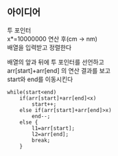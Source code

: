 ## 아이디어
투 포인터  
x*=10000000 연산 후(cm → nm)  
배열을 입력받고 정렬한다  
  
배열의 앞과 뒤에 투 포인터를 선언하고  
arr[start]+arr[end] 의 연산 결과를 보고  
start와 end를 이동시킨다  
```
while(start<end)
	if(arr[start]+arr[end]<x)
		start++;
	else if(arr[start]+arr[end]>x)
		end--;
	else {
		l1=arr[start];
		l2=arr[end];
		break;
	}
```
